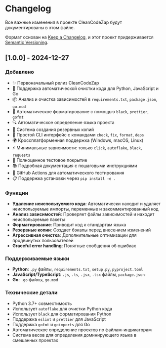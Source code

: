 # Changelog

Все важные изменения в проекте CleanCodeZap будут документированы в этом файле.

Формат основан на [Keep a Changelog](https://keepachangelog.com/en/1.0.0/),
и этот проект придерживается [Semantic Versioning](https://semver.org/spec/v2.0.0.html).

## [1.0.0] - 2024-12-27

### Добавлено
- ✨ Первоначальный релиз CleanCodeZap
- 🧹 Поддержка автоматической очистки кода для Python, JavaScript и Go
- 📦 Анализ и очистка зависимостей в `requirements.txt`, `package.json`, `go.mod`
- 🎨 Автоматическое форматирование с помощью `black`, `prettier`, `gofmt`
- 🔍 Автоматическое определение языка проекта
- 💾 Система создания резервных копий
- 🚀 Простой CLI интерфейс с командами `check`, `fix`, `format`, `deps`
- 🌍 Кроссплатформенная поддержка (Windows, macOS, Linux)
- ⚡ Минимальные зависимости: только `click`, `autoflake`, `black`, `requests`
- 🧪 Полноценное тестовое покрытие
- 📚 Подробная документация с пошаговыми инструкциями
- 🤖 GitHub Actions для автоматического тестирования
- 📋 Поддержка установки через `pip install -e .`

### Функции
- **Удаление неиспользуемого кода**: Автоматически находит и удаляет неиспользуемые импорты, переменные и закомментированный код
- **Анализ зависимостей**: Проверяет файлы зависимостей и находит неиспользуемые пакеты
- **Форматирование**: Приводит код к стандартам языка
- **Резервные копии**: Создает бэкапы перед внесением изменений
- **Агрессивная очистка**: Дополнительные оптимизации для продвинутых пользователей
- **Graceful error handling**: Понятные сообщения об ошибках

### Поддерживаемые языки
- **Python**: `.py` файлы, `requirements.txt`, `setup.py`, `pyproject.toml`
- **JavaScript/TypeScript**: `.js`, `.ts`, `.jsx`, `.tsx` файлы, `package.json`
- **Go**: `.go` файлы, `go.mod`

### Технические детали
- Python 3.7+ совместимость
- Использует `autoflake` для очистки Python кода
- Использует `black` для форматирования Python
- Поддержка `eslint` и `prettier` для JavaScript
- Поддержка `gofmt` и `goimports` для Go
- Автоматическое определение проектов по файлам-индикаторам
- Система весов для определения доминирующего языка в смешанных проектах 